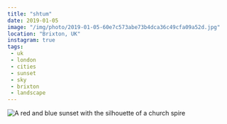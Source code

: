 ```yaml
---
title: "shtum"
date: 2019-01-05
image: "/img/photo/2019-01-05-60e7c573abe73b4dca36c49cfa09a52d.jpg"
location: "Brixton, UK"
instagram: true
tags:
 - uk
 - london
 - cities
 - sunset
 - sky
 - brixton
 - landscape
---
```


![A red and blue sunset with the silhouette of a church spire](/img/photo/2019-01-05-60e7c573abe73b4dca36c49cfa09a52d.jpg)
